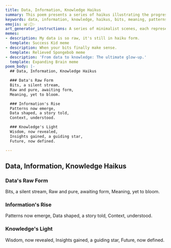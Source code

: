 ```yaml
---
title: Data, Information, Knowledge Haikus
summary: This poem presents a series of haikus illustrating the progression from raw data to meaningful information and ultimately to profound knowledge, emphasizing the role of context and insight in this transformation.
keywords: data, information, knowledge, haikus, bits, meaning, patterns, context, wisdom, insights, transformation
emojis: 📊💡🧠✨
art_generator_instructions: A series of minimalist scenes, each representing a haiku. For "Data's Raw Form," a chaotic, swirling stream of glowing bits. For "Information's Rise," the bits begin to form discernible patterns and shapes, telling a story. For "Knowledge's Light," a luminous, intricate network of interconnected insights, with a guiding star shining brightly. The overall feeling should be one of intellectual progression, clarity, and the beauty of understanding.
memes:
- description: My data is so raw, it's still in haiku form.
  template: Success Kid meme
- description: When your bits finally make sense.
  template: Relieved Spongebob meme
- description: 'From data to knowledge: The ultimate glow-up.'
  template: Expanding Brain meme
poem_body: |-
  ## Data, Information, Knowledge Haikus

  ### Data's Raw Form
  Bits, a silent stream,
  Raw and pure, awaiting form,
  Meaning, yet to bloom.

  ### Information's Rise
  Patterns now emerge,
  Data shaped, a story told,
  Context, understood.

  ### Knowledge's Light
  Wisdom, now revealed,
  Insights gained, a guiding star,
  Future, now defined.

---
```

## Data, Information, Knowledge Haikus

### Data's Raw Form
Bits, a silent stream,
Raw and pure, awaiting form,
Meaning, yet to bloom.

### Information's Rise
Patterns now emerge,
Data shaped, a story told,
Context, understood.

### Knowledge's Light
Wisdom, now revealed,
Insights gained, a guiding star,
Future, now defined.